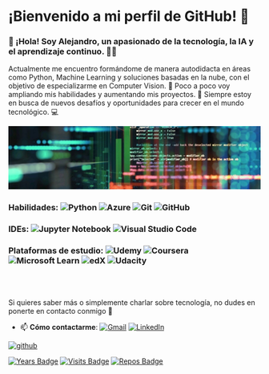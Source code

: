 # ¡Bienvenido a mi perfil de GitHub! 🐙
### 👋 ¡Hola! Soy Alejandro, un apasionado de la tecnología, la IA y el aprendizaje continuo. 👨‍💻

Actualmente me encuentro formándome de manera autodidacta en áreas como Python, Machine Learning y soluciones basadas en la nube, con el objetivo de especializarme en Computer Vision. 🎯 Poco a poco voy ampliando mis habilidades y aumentando mis proyectos. 🚀 Siempre estoy en busca de nuevos desafíos y oportunidades para crecer en el mundo tecnológico. 💻 

![image](https://raw.githubusercontent.com/asanlir/asanlir/main/assets/1699565272303.jpg)

### Habilidades: ![Python](https://img.shields.io/badge/python-3670A0?style=plastic&logo=python&logoColor=ffdd54) ![Azure](https://img.shields.io/badge/azure-%230072C6.svg?style=plastic&logo=microsoftazure&logoColor=white) ![Git](https://img.shields.io/badge/git-%23F05033.svg?style=plastic&logo=git&logoColor=white) ![GitHub](https://img.shields.io/badge/github-%23121011.svg?style=plastic&logo=github&logoColor=white) 

### IDEs: ![Jupyter Notebook](https://img.shields.io/badge/jupyter-%23FA0F00.svg?style=plastic&logo=jupyter&logoColor=white) ![Visual Studio Code](https://img.shields.io/badge/Visual%20Studio%20Code-0078d7.svg?style=plastic&logo=visual-studio-code&logoColor=white)

### Plataformas de estudio: ![Udemy](https://img.shields.io/badge/Udemy-A435F0?style=plastic&logo=Udemy&logoColor=white) ![Coursera](https://img.shields.io/badge/Coursera-%230056D2.svg?style=plastic&logo=Coursera&logoColor=white) ![Microsoft Learn](https://img.shields.io/badge/Microsoft_Learn-258ffa?style=plastic&logo=microsoft&logoColor=white) ![edX](https://img.shields.io/badge/edX-%2302262B.svg?style=plastic&logo=edX&logoColor=white) ![Udacity](https://img.shields.io/badge/Udacity-grey?style=plastic&logo=udacity&logoColor=15B8E6)

<br>
<br>

Si quieres saber más o simplemente charlar sobre tecnología, no dudes en ponerte en contacto conmigo 💬
- 📫 **Cómo** **contactarme**: [![Gmail](https://img.shields.io/badge/Gmail-D14836?logo=gmail&logoColor=white)](mailto:alejandrosanchezlirola@gmail.com) [![LinkedIn](https://img.shields.io/badge/Linkedin-%230077B5.svg?logo=linkedin&logoColor=white)](https://www.linkedin.com/in/alejandro-sanchez-lirola/)

[<img src='https://cdn.jsdelivr.net/npm/simple-icons@3.0.1/icons/github.svg' alt='github' height='40'>](https://github.com/asanlir) 

[![Years Badge](https://badges.pufler.dev/years/asanlir)](https://badges.pufler.dev) [![Visits Badge](https://badges.pufler.dev/visits/asanlir/asanlir)](https://badges.pufler.dev) [![Repos Badge](https://badges.pufler.dev/repos/asanlir)](https://badges.pufler.dev)



